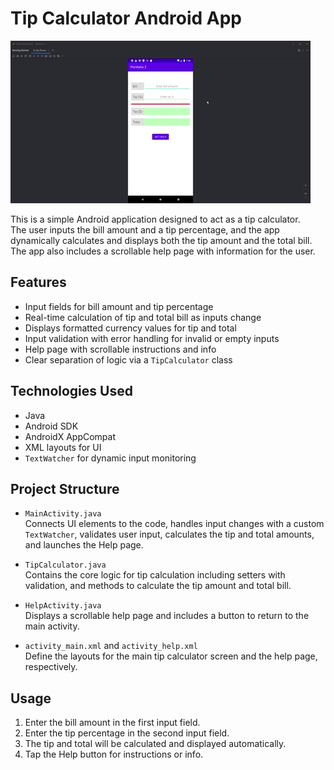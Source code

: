 # Tip Calculator Android App

![](https://github.com/mlorenc2021/Tip-Calc-App/blob/master/demo.gif)

This is a simple Android application designed to act as a tip calculator.  
The user inputs the bill amount and a tip percentage, and the app dynamically calculates and displays both the tip amount and the total bill. The app also includes a scrollable help page with information for the user.

## Features

- Input fields for bill amount and tip percentage
- Real-time calculation of tip and total bill as inputs change
- Displays formatted currency values for tip and total
- Input validation with error handling for invalid or empty inputs
- Help page with scrollable instructions and info
- Clear separation of logic via a `TipCalculator` class

## Technologies Used

- Java
- Android SDK
- AndroidX AppCompat
- XML layouts for UI
- `TextWatcher` for dynamic input monitoring

## Project Structure

- `MainActivity.java`  
  Connects UI elements to the code, handles input changes with a custom `TextWatcher`, validates user input, calculates the tip and total amounts, and launches the Help page.

- `TipCalculator.java`  
  Contains the core logic for tip calculation including setters with validation, and methods to calculate the tip amount and total bill.

- `HelpActivity.java`  
  Displays a scrollable help page and includes a button to return to the main activity.

- `activity_main.xml` and `activity_help.xml`  
  Define the layouts for the main tip calculator screen and the help page, respectively.

## Usage

1. Enter the bill amount in the first input field.
2. Enter the tip percentage in the second input field.
3. The tip and total will be calculated and displayed automatically.
4. Tap the Help button for instructions or info.
